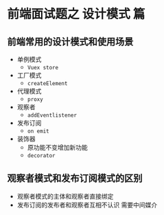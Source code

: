 # 前端面试题之 设计模式 篇

## 前端常用的设计模式和使用场景
- 单例模式
    - `Vuex store`
- 工厂模式
    - `createElement`
- 代理模式
    - `proxy`
- 观察者
    - `addEventlistener`
- 发布订阅
    - `on emit`
- 装饰器
    - 原功能不变增加新功能
    - `decorator`

## 观察者模式和发布订阅模式的区别
- 观察者模式的主体和观察者直接绑定
- 发布订阅的发布者和观察者互相不认识 需要中间媒介

##